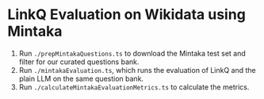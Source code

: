 # LinkQ Evaluation on Wikidata using Mintaka

1. Run `./prepMintakaQuestions.ts` to download the Mintaka test set and filter for our curated questions bank.
2. Run `./mintakaEvaluation.ts`, which runs the evaluation of LinkQ and the plain LLM on the same question bank.
3. Run `./calculateMintakaEvaluationMetrics.ts` to calculate the metrics.